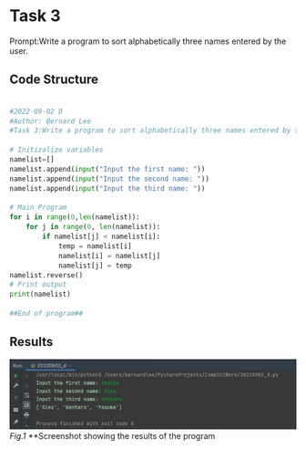 # Task 3
Prompt:Write a program to sort alphabetically three names entered by the user.

## Code Structure
```.py

#2022-09-02 D
#Author: Bernard Lee
#Task 3:Write a program to sort alphabetically three names entered by the user

# Initizalize variables
namelist=[]
namelist.append(input("Input the first name: "))
namelist.append(input("Input the second name: "))
namelist.append(input("Input the third name: "))

# Main Program
for i in range(0,len(namelist)):
    for j in range(0, len(namelist)):
        if namelist[j] < namelist[i]:
            temp = namelist[i]
            namelist[i] = namelist[j]
            namelist[j] = temp
namelist.reverse()
# Print output
print(namelist)

##End of program##

```

## Results
![](Task3_Evidence.jpg)
*Fig.1* **Screenshot showing the results of the program
